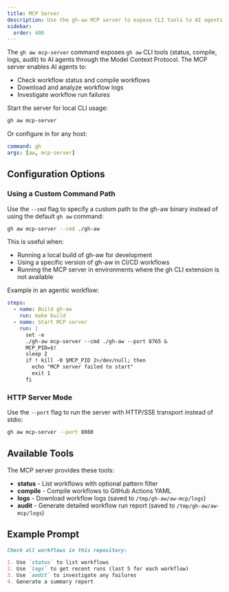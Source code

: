 ```yaml
---
title: MCP Server
description: Use the gh-aw MCP server to expose CLI tools to AI agents via Model Context Protocol, enabling secure workflow management.
sidebar:
  order: 400
---
```


The `gh aw mcp-server` command exposes `gh aw` CLI tools (status, compile, logs, audit) to AI agents through the Model Context Protocol. The MCP server enables AI agents to:
- Check workflow status and compile workflows
- Download and analyze workflow logs
- Investigate workflow run failures

Start the server for local CLI usage:

```bash
gh aw mcp-server
```

Or configure in for any host:
```yaml
command: gh
args: [aw, mcp-server]
```

## Configuration Options

### Using a Custom Command Path

Use the `--cmd` flag to specify a custom path to the gh-aw binary instead of using the default `gh aw` command:

```bash
gh aw mcp-server --cmd ./gh-aw
```

This is useful when:
- Running a local build of gh-aw for development
- Using a specific version of gh-aw in CI/CD workflows
- Running the MCP server in environments where the gh CLI extension is not available

Example in an agentic workflow:
```yaml
steps:
  - name: Build gh-aw
    run: make build
  - name: Start MCP server
    run: |
      set -e
      ./gh-aw mcp-server --cmd ./gh-aw --port 8765 &
      MCP_PID=$!
      sleep 2
      if ! kill -0 $MCP_PID 2>/dev/null; then
        echo "MCP server failed to start"
        exit 1
      fi
```

### HTTP Server Mode

Use the `--port` flag to run the server with HTTP/SSE transport instead of stdio:

```bash
gh aw mcp-server --port 8080
```

## Available Tools

The MCP server provides these tools:

- **status** - List workflows with optional pattern filter
- **compile** - Compile workflows to GitHub Actions YAML
- **logs** - Download workflow logs (saved to `/tmp/gh-aw/aw-mcp/logs`)
- **audit** - Generate detailed workflow run report (saved to `/tmp/gh-aw/aw-mcp/logs`)

## Example Prompt

```markdown
Check all workflows in this repository:

1. Use `status` to list workflows
2. Use `logs` to get recent runs (last 5 for each workflow)
3. Use `audit` to investigate any failures
4. Generate a summary report

```

